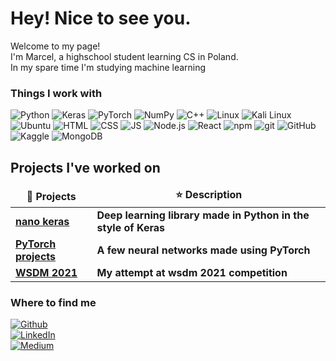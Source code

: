 <h1>Hey! Nice to see you.</h1>

<p>Welcome to my page! </br> I'm Marcel, a highschool student learning CS in Poland. </br> In my spare time I'm studying machine learning </p>

<h3>Things I work with</h3>

<p>
    <img alt="Python" src="https://img.shields.io/badge/Python-3776AB?style=flat-square&logo=python&logoColor=white"/>
    <img alt="Keras" src="https://img.shields.io/badge/Keras-D00000?style=flat-square&logo=Keras&logoColor=white"/>
    <img alt="PyTorch" src="https://img.shields.io/badge/PyTorch-EE4C2C?style=flat-square&logo=pytorch&logoColor=white">
    <img alt="NumPy" src="https://img.shields.io/badge/NumPy-013243?style=flat-square&logo=numpy&logoColor=white"/>
    <img alt="C++" src="https://img.shields.io/badge/C%2B%2B-00599C?style=flat-square&logo=cplusplus&logoColor=white"/>
    <img alt="Linux" src="https://img.shields.io/badge/Linux-FCC624?style=flat-square&logo=linux&logoColor=white">
    <img alt="Kali Linux" src="https://img.shields.io/badge/KaliLinux-557C94?style=flat-square&logo=kalilinux&logoColor=white"/>
    <img alt="Ubuntu" src="https://img.shields.io/badge/Ubuntu-E95420?style=flat-square&logo=ubuntu&logoColor=white">
    <img alt="HTML" src="https://img.shields.io/badge/HTML-E34F26?style=flat-square&logo=html5&logoColor=white">
    <img alt="CSS" src="https://img.shields.io/badge/CSS-1572B6?style=flat-square&logo=css3&logoColor=white">
    <img alt="JS" src="https://img.shields.io/badge/JS-F7DF1E?style=flat-square&logo=javascript&logoColor=white">
    <img alt="Node.js" src="https://img.shields.io/badge/Node.js-339933?style=flat-square&logo=nodedotjs&logoColor=white">
    <img alt="React" src="https://img.shields.io/badge/React-61DAFB?style=flat-square&logo=react&logoColor=white">
    <img alt="npm" src="https://img.shields.io/badge/npm-CB3837?style=flat-square&logo=npm&logoColor=white">
    <img alt="git" src="https://img.shields.io/badge/git-F05032?style=flat-square&logo=git&logoColor=white">
    <img alt="GitHub" src="https://img.shields.io/badge/GitHub-181717?style=flat-square&logo=github&logoColor=white">
    <img alt="Kaggle" src="https://img.shields.io/badge/Kaggle-20BEFF?style=flat-square&logo=kaggle&logoColor=white">
    <img alt="MongoDB" src="https://img.shields.io/badge/MongoDB-47A248?style=flat-square&logo=mongodb&logoColor=white">

</p>

<h2>Projects I've worked on</h3>

<table>
  <thead align="center">
    <tr border: none;>
      <td><b>🎁 Projects</b></td>
      <td><b>⭐ Description</b></td>
    </tr>
  </thead>
  <tbody>
    <tr>
      <td><a href="https://github.com/MarcelWinterot/nano-keras/"><b>nano keras</b></a></td>
      <td><b>Deep learning library made in Python in the style of Keras</b></td>
    </tr>
    <tr>
      <td><a href="https://github.com/MarcelWinterot/PyTorch-Projects/"><b>PyTorch projects</b></a></td>
      <td><b>A few neural networks made using PyTorch</b></td>
    </tr>
    <tr>
      <td><a href="https://github.com/MarcelWinterot/WSDM-2021"><b>WSDM 2021</b></a></td>
      <td><b>My attempt at wsdm 2021 competition</b></td>
    </tr>
  </tbody>
</table>
<h3>Where to find me</h3>
<p>
<a href="https://github.com/MarcelWinterot" target="_blank"><img alt="Github" src="https://img.shields.io/badge/GitHub-%2312100E.svg?&style=for-the-badge&logo=Github&logoColor=white" /></a> <br/>
<a href="https://www.linkedin.com/in/marcel-winterot-00515b263" target="_blank"><img alt="LinkedIn" src="https://img.shields.io/badge/linkedin-%230077B5.svg?&style=for-the-badge&logo=linkedin&logoColor=white" /></a> <br/>
<a href="https://medium.com/@mwinterot" target="_blank"><img alt="Medium" src="https://img.shields.io/badge/medium-%2312100E.svg?&style=for-the-badge&logo=medium&logoColor=white" /></a>
</p>
